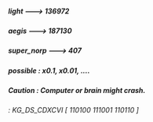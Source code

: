 ##### light ---> 136972 #####
##### aegis ---> 187130 #####
##### super_norp ---> 407 #####
##### possible : x0.1, x0.01, .... #####
##### Caution : Computer or brain might crash. #####
###### _: KG_DS_CDXCVI [ 110100 111001 110110 ]_ ######

